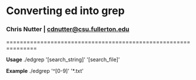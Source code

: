 # Converting ed into grep
### Chris Nutter | cdnutter@csu.fullerton.edu

===============================================================

**__Usage__** ./edgrep '[search_string]' '[search_file]'

**__Example__** ./edgrep '^[0-9]' '*.txt'


